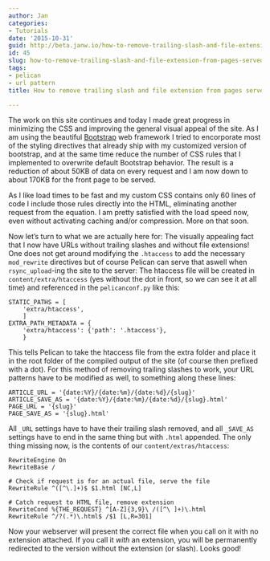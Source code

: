 ```yaml
---
author: Jan
categories:
- Tutorials
date: '2015-10-31'
guid: http://beta.janw.io/how-to-remove-trailing-slash-and-file-extension-from-pages-served-with-pelican/
id: 45
slug: how-to-remove-trailing-slash-and-file-extension-from-pages-served-with-pelican/
tags:
- pelican
- url pattern
title: How to remove trailing slash and file extension from pages served with Pelican

---
```


The work on this site continues and today I made great progress in minimizing the CSS and improving the general visual appeal of the site. As I am using the beautiful [Bootstrap](http://getbootstrap.com) web framework I tried to encorporate most of the styling directives that already ship with my customized version of bootstrap, and at the same time reduce the number of CSS rules that I implemented to overwrite default Bootstrap behavior. The result is a reduction of about 50KB of data on every request and I am now down to about 170KB for the front page to be served.

<!--more-->

As I like load times to be fast and my custom CSS contains only 60 lines of code I include those rules directly into the HTML, eliminating another request from the equation. I am pretty satisfied with the load speed now, even without activating caching and/or compression. More on that soon.

Now let&#8217;s turn to what we are actually here for: The visually appealing fact that I now have URLs without trailing slashes and without file extensions! One does not get around modifying the `.htaccess` to add the necessary `mod_rewrite` directives but of course Pelican can serve that aswell when `rsync_upload`-ing the site to the server: The htaccess file will be created in `content/extra/htaccess` (yes without the dot in front, so we can see it at all time) and referenced in the `pelicanconf.py` like this:

    STATIC_PATHS = [
        'extra/htaccess',
        ]
    EXTRA_PATH_METADATA = {
        'extra/htaccess': {'path': '.htaccess'},
        }


This tells Pelican to take the htaccess file from the extra folder and place it in the root folder of the compiled output of the site (of course then prefixed with a dot). For this method of removing trailing slashes to work, your URL patterns have to be modified as well, to something along these lines:

    ARTICLE_URL = '{date:%Y}/{date:%m}/{date:%d}/{slug}'
    ARTICLE_SAVE_AS = '{date:%Y}/{date:%m}/{date:%d}/{slug}.html'
    PAGE_URL = '{slug}'
    PAGE_SAVE_AS = '{slug}.html'


All `_URL` settings have to have their trailing slash removed, and all `_SAVE_AS` settings have to end in the same thing but with `.html` appended. The only thing missing now, is the contents of our `content/extras/htaccess`:

    RewriteEngine On
    RewriteBase /

    # Check if request is for an actual file, serve the file
    RewriteRule ^([^\.]+)$ $1.html [NC,L]

    # Catch request to HTML file, remove extension
    RewriteCond %{THE_REQUEST} ^[A-Z]{3,9}\ /([^\ ]+)\.html
    RewriteRule ^/?(.*)\.html$ /$1 [L,R=301]


Now your webserver will present the correct file when you call on it with no extension attached. If you call it _with_ an extension, you will be permanently redirected to the version without the extension (or slash). Looks good!